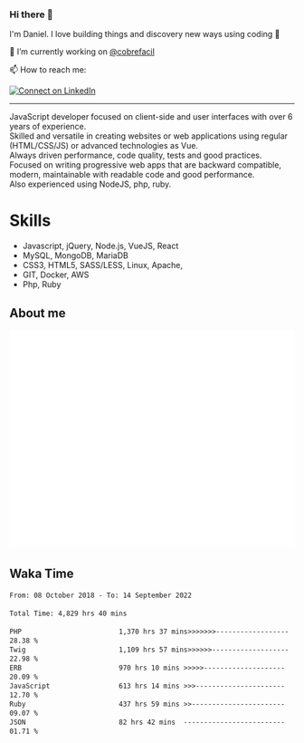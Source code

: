 ### Hi there 👋

I'm Daniel. I love building things and discovery new ways using coding :raised_hands: 

🔭 I’m currently working on [@cobrefacil](https://www.cobrefacil.com.br/)

📫 How to reach me:

[![Connect on LinkedIn](https://img.shields.io/badge/--linkedin?label=LinkedIn&logo=LinkedIn&style=social)](https://www.linkedin.com/in/daniel-cerverizzo/)

---

JavaScript developer focused on client-side and user interfaces with over 6 years of experience.  
Skilled and versatile in creating websites or web applications using regular (HTML/CSS/JS) or advanced technologies as Vue.  
Always driven performance, code quality, tests and good practices.  
 Focused on writing progressive web apps that are backward compatible, modern, maintainable with readable code and good performance.  
Also experienced using NodeJS, php, ruby. 


# Skills

 - Javascript, jQuery, Node.js, VueJS, React
 - MySQL, MongoDB, MariaDB    
 - CSS3, HTML5, SASS/LESS,  Linux, Apache,
 - GIT, Docker, AWS
 - Php, Ruby

## About me

![Metrics](/github-metrics.svg)

## Waka Time

<!--START_SECTION:waka-->

```text
From: 08 October 2018 - To: 14 September 2022

Total Time: 4,829 hrs 40 mins

PHP                        1,370 hrs 37 mins>>>>>>>------------------   28.38 %
Twig                       1,109 hrs 57 mins>>>>>>-------------------   22.98 %
ERB                        970 hrs 10 mins >>>>>--------------------   20.09 %
JavaScript                 613 hrs 14 mins >>>----------------------   12.70 %
Ruby                       437 hrs 59 mins >>-----------------------   09.07 %
JSON                       82 hrs 42 mins  -------------------------   01.71 %
```

<!--END_SECTION:waka-->


